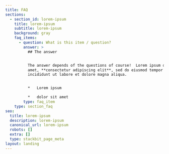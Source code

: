```yaml
---
title: FAQ
sections:
  - section_id: lorem-ipsum
    title: lorem-ipsum
    subtitle: lorem-ipsum
    background: gray
    faq_items:
      - question: What is this item / question?
        answer: >
          ## The answer


          The answer depends of the questions of course!  Lorem ipsum dolor sit
          amet, **consectetur adipiscing elit**, sed do eiusmod tempor
          incididunt ut labore et dolore magna aliqua.


          *   Lorem ipsum

          *   dolor sit amet
        type: faq_item
    type: section_faq
seo:
  title: lorem-ipsum
  description: lorem-ipsum
  canonical_url: lorem-ipsum
  robots: []
  extra: []
  type: stackbit_page_meta
layout: landing
---
```

